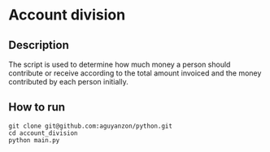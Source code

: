 # Account division

## Description

The script is used to determine how much money a person should contribute or receive according to the total amount invoiced and the money contributed by each person initially.

## How to run

```
git clone git@github.com:aguyanzon/python.git
cd account_division
python main.py
```